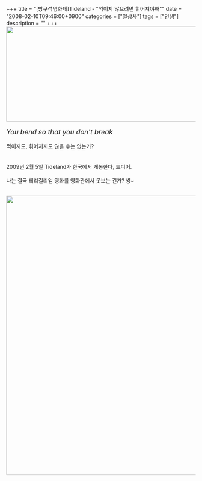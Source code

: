 +++
title = "[방구석영화제]Tideland - \"꺽이지 않으려면 휘어져야해\""
date = "2008-02-10T09:46:00+0900"
categories = ["일상사"]
tags = ["인생"]
description = ""
+++
<span class="copyright_entry" style="display:block;" title="[방구석영화제]Tideland - &quot;꺽이지 않으려면 휘어져야해&quot;@@**@@http://shed.egloos.com/1710147"></span>
<img border="0" onmouseover="this.style.cursor='pointer'" alt="" src="/attachment/1710147_1.jpg" width="600" height="253.333333333" onclick="Control.Modal.openDialog(this, event, 'http://pds8.egloos.com/pds/200802/10/82/a0003782_47ae48dea1085.jpg', 720, 304);">
<br>
<span class="style2"><br><span style="font-style: italic;"><font size="4">You bend so that you don't break</font><br></span></span>
<br>꺽이지도, 휘어지지도 않을 수는 없는가?
<br>
<br>
<br>2009년 2월 5일 Tideland가 한국에서 개봉한다, 드디어.
<br>
<br>나는 결국 테리길리엄 영화를 영화관에서 못보는 건가? 썅~
<br>
<br>
<div style="text-align:center">
 <img class="image_mid" border="0" onmouseover="this.style.cursor='pointer'" alt="" src="/attachment/1710147_2.jpg" width="520" height="741" onclick="Control.Modal.openDialog(this, event, 'http://pds12.egloos.com/pds/200901/19/82/a0003782_49734bd7db4eb.jpg', 520, 741);">
</div>
<br> 
<!--
       <rdf:RDF xmlns:rdf="http://www.w3.org/1999/02/22-rdf-syntax-ns#"
		    xmlns:dc="http://purl.org/dc/elements/1.1/"
		    xmlns:trackback="http://madskills.com/public/xml/rss/module/trackback/">
       <rdf:Description
	        rdf:about="http://shed.egloos.com/1710147"
	        dc:identifier="http://shed.egloos.com/1710147"
	        dc:title="[방구석영화제]Tideland - &quot;꺽이지 않으려면 휘어져야해&quot;"
	        trackback:ping="http://shed.egloos.com/tb/1710147"/>
       </rdf:RDF>
       -->

<ul></ul>